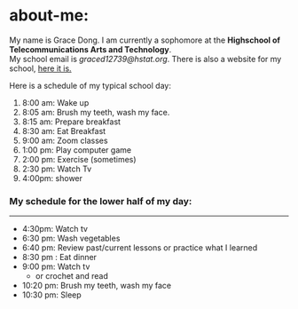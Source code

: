 # about-me:

 My name is Grace Dong. I am currently a sophomore at the **Highschool of Telecommunications Arts and Technology**.   
 My school email is _graced12739@hstat.org_.
 There is also a website for my school, [here it is.](https://www.hstat.org/)
 
Here is a schedule of my typical school day:   
1. 8:00 am: Wake up
2. 8:05 am: Brush my teeth, wash my face.
3. 8:15 am: Prepare breakfast    
4. 8:30 am: Eat Breakfast    
5. 9:00 am: Zoom classes    
6. 1:00 pm: Play computer game    
7. 2:00 pm: Exercise (sometimes)    
8. 2:30 pm: Watch Tv    
9. 4:00pm: shower  

  
### My schedule for the lower half of my day:  
 ---

* 4:30pm: Watch tv  
* 6:30 pm: Wash vegetables
* 6:40 pm: Review past/current lessons or practice what I learned
* 8:30 pm : Eat dinner
* 9:00 pm: Watch tv 
  * or crochet and read 
* 10:20 pm: Brush my teeth, wash my face
* 10:30 pm: Sleep 

